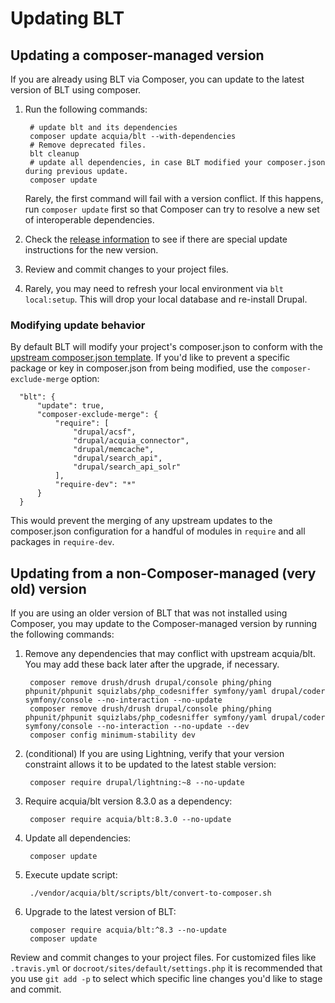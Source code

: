 # Updating BLT

## Updating a composer-managed version

If you are already using BLT via Composer, you can update to the latest version of BLT using composer.

1. Run the following commands:

        # update blt and its dependencies
        composer update acquia/blt --with-dependencies
        # Remove deprecated files.
        blt cleanup
        # update all dependencies, in case BLT modified your composer.json during previous update.
        composer update
  
   Rarely, the first command will fail with a version conflict. If this happens, run `composer update` first so that Composer can try to resolve a new set of interoperable dependencies.

1. Check the [release information](https://github.com/acquia/blt/releases) to see if there are special update instructions for the new version. 
1. Review and commit changes to your project files.
1. Rarely, you may need to refresh your local environment via `blt local:setup`. This will drop your local database and re-install Drupal.

### Modifying update behavior

By default BLT will modify your project's composer.json to conform with the [upstream composer.json template](https://github.com/acquia/blt/blob/8.x/template/composer.json). If you'd like to prevent a specific package or key in composer.json from being modified, use the `composer-exclude-merge` option:

      "blt": {
          "update": true,
          "composer-exclude-merge": {
              "require": [
                  "drupal/acsf",
                  "drupal/acquia_connector",
                  "drupal/memcache",
                  "drupal/search_api",
                  "drupal/search_api_solr"
              ],
              "require-dev": "*"
          }
      }

This would prevent the merging of any upstream updates to the composer.json configuration for a handful of modules in `require` and all packages in `require-dev`.

## Updating from a non-Composer-managed (very old) version

If you are using an older version of BLT that was not installed using Composer, you may update to the Composer-managed version by running the following commands:

1. Remove any dependencies that may conflict with upstream acquia/blt. You may add these back later after the upgrade, if necessary.

        composer remove drush/drush drupal/console phing/phing phpunit/phpunit squizlabs/php_codesniffer symfony/yaml drupal/coder symfony/console --no-interaction --no-update
        composer remove drush/drush drupal/console phing/phing phpunit/phpunit squizlabs/php_codesniffer symfony/yaml drupal/coder symfony/console --no-interaction --no-update --dev
        composer config minimum-stability dev

1. (conditional) If you are using Lightning, verify that your version constraint allows it to be updated to the latest stable version:

        composer require drupal/lightning:~8 --no-update

1. Require acquia/blt version 8.3.0 as a dependency:

        composer require acquia/blt:8.3.0 --no-update

1. Update all dependencies:

        composer update

1. Execute update script:

        ./vendor/acquia/blt/scripts/blt/convert-to-composer.sh

1. Upgrade to the latest version of BLT:

        composer require acquia/blt:^8.3 --no-update
        composer update

Review and commit changes to your project files. For customized files like `.travis.yml` or `docroot/sites/default/settings.php` it is recommended that you use `git add -p` to select which specific line changes you'd like to stage and commit.
